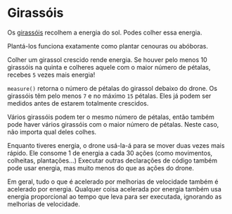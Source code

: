 # Girassóis
Os [girassóis](objects/sunflower) recolhem a energia do sol. Podes colher essa energia.

Plantá-los funciona exatamente como plantar cenouras ou abóboras.

Colher um girassol crescido rende energia.
Se houver pelo menos 10 girassóis na quinta e colheres aquele com o maior número de pétalas, recebes `5` vezes mais energia!

`measure()` retorna o número de pétalas do girassol debaixo do drone.
Os girassóis têm pelo menos `7` e no máximo `15` pétalas.
Eles já podem ser medidos antes de estarem totalmente crescidos.

Vários girassóis podem ter o mesmo número de pétalas, então também pode haver vários girassóis com o maior número de pétalas. Neste caso, não importa qual deles colhes.

Enquanto tiveres energia, o drone usá-la-á para se mover duas vezes mais rápido.
Ele consome 1 de energia a cada 30 ações (como movimentos, colheitas, plantações...)
Executar outras declarações de código também pode usar energia, mas muito menos do que as ações do drone.

Em geral, tudo o que é acelerado por melhorias de velocidade também é acelerado por energia.
Qualquer coisa acelerada por energia também usa energia proporcional ao tempo que leva para ser executada, ignorando as melhorias de velocidade.